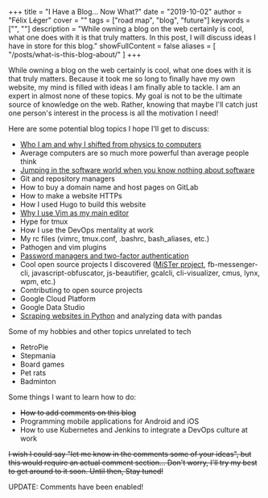 +++
title = "I Have a Blog... Now What?"
date = "2019-10-02"
author = "Félix Léger"
cover = ""
tags = ["road map", "blog", "future"]
keywords = ["", ""]
description = "While owning a blog on the web certainly is cool, what one does with it is that truly matters. In this post, I will discuss ideas I have in store for this blog."
showFullContent = false
aliases = [
   "/posts/what-is-this-blog-about/"
]
+++

While owning a blog on the web certainly is cool, what one does with it is that truly matters. Because it took
me so long to finally have my own website, my mind is filled with ideas I am finally able to tackle. I am an
expert in almost none of these topics. My goal is not to be the ultimate source of knowledge on the web.
Rather, knowing that maybe I'll catch just one person's interest in the process is all the motivation I need!

Here are some potential blog topics I hope I'll get to discuss:

- [Who I am and why I shifted from physics to
  computers](https://felixleger.com/posts/2019/10/why-i-shifted-from-physics-to-focus-on-software/)
- Average computers are so much more powerful than average people think
- [Jumping in the software world when you know nothing about
  software](https://felixleger.com/posts/2019/10/why-i-shifted-from-physics-to-focus-on-software/)
- Git and repository managers
- How to buy a domain name and host pages on GitLab
- How to make a website HTTPs
- How I used Hugo to build this website
- [Why I use Vim as my main editor](https://felixleger.com/posts/2019/10/why-i-also-choose-vim/)
- Hype for tmux
- How I use the DevOps mentality at work
- My rc files (vimrc, tmux.conf, .bashrc, bash_aliases, etc.)
- Pathogen and vim plugins
- [Password managers and two-factor authentication](https://felixleger.com/posts/2020/12/password-managers/)
- Cool open source projects I discovered ([MiSTer project](https://felixleger.com/posts/2020/10/dream-machine-mister-fpga/), fb-messenger-cli, javascript-obfuscator, js-beautifier, gcalcli,
  cli-visualizer, cmus, lynx, wpm, etc.)
- Contributing to open source projects
- Google Cloud Platform
- Google Data Studio
- [Scraping websites in Python](https://felixleger.com/posts/2021/01/web-scraping-for-preservation/) and
  analyzing data with pandas

Some of my hobbies and other topics unrelated to tech

- RetroPie
- Stepmania
- Board games
- Pet rats
- Badminton

Some things I want to learn how to do:

- <s>How to add comments on this blog</s>
- Programming mobile applications for Android and iOS
- How to use Kubernetes and Jenkins to integrate a DevOps culture at work

<s>I wish I could say "let me know in the comments some of your ideas", but this would require an actual comment
section... Don't worry, I'll try my best to get around to it soon. Until then, Stay tuned!</s>

UPDATE: Comments have been enabled! 
